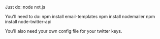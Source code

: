 Just do:
node nxt.js

You'll need to do:
npm install email-templates
npm install nodemailer
npm install node-twitter-api

You'll also need your own config file for your twitter keys.